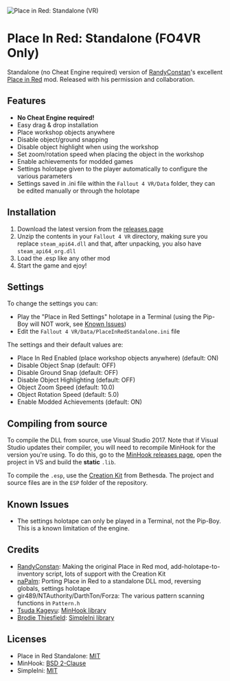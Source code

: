 ![Place in Red: Standalone (VR)](https://i.imgur.com/Neqr57p.jpg)

# Place In Red: Standalone (FO4VR Only)
Standalone (no Cheat Engine required) version of [RandyConstan](https://www.nexusmods.com/fallout4/users/29852470)'s excellent [Place in Red](https://www.nexusmods.com/fallout4/mods/28570/) mod.
Released with his permission and collaboration.

## Features
* **No Cheat Engine required!**
* Easy drag & drop installation
* Place workshop objects anywhere
* Disable object/ground snapping
* Disable object highlight when using the workshop
* Set zoom/rotation speed when placing the object in the workshop
* Enable achievements for modded games
* Settings holotape given to the player automatically to configure the various parameters
* Settings saved in .ini file within the `Fallout 4 VR/Data` folder, they can be edited manually or through the holotape

## Installation
1. Download the latest version from the [releases page](https://github.com/napalm00/PlaceInRedStandalone/releases)
2. Unzip the contents in your `Fallout 4 VR` directory, making sure you replace `steam_api64.dll` and that, after unpacking, you also have `steam_api64_org.dll`
3. Load the .esp like any other mod
4. Start the game and ejoy!

## Settings
To change the settings you can:
* Play the "Place in Red Settings" holotape in a Terminal (using the Pip-Boy will NOT work, see [Known Issues](https://github.com/napalm00/PlaceInRedStandalone#known-issues))
* Edit the `Fallout 4 VR/Data/PlaceInRedStandalone.ini` file

The settings and their default values are:

* Place In Red Enabled (place workshop objects anywhere) (default: ON)
* Disable Object Snap (default: OFF)
* Disable Ground Snap (default: OFF)
* Disable Object Highlighting (default: OFF)
* Object Zoom Speed (default: 10.0)
* Object Rotation Speed (default: 5.0)
* Enable Modded Achievements (default: ON)


## Compiling from source
To compile the DLL from source, use Visual Studio 2017. 
Note that if Visual Studio updates their compiler, you will need to recompile MinHook for the version you're using.
To do this, go to the [MinHook releases page](https://github.com/TsudaKageyu/minhook/releases), open the project in VS and build the **static** `.lib`.

To compile the `.esp`, use the [Creation Kit](https://www.creationkit.com/fallout4/index.php?title=Main_Page) from Bethesda. The project and source files are in the `ESP` folder of the repository.

## Known Issues
* The settings holotape can only be played in a Terminal, not the Pip-Boy. This is a known limitation of the engine.


## Credits
* [RandyConstan](https://www.nexusmods.com/fallout4/users/29852470): Making the original Place in Red mod, add-holotape-to-inventory script, lots of support with the Creation Kit
* [naPalm](https://github.com/napalm00): Porting Place in Red to a standalone DLL mod, reversing globals, settings holotape
* gir489/NTAuthority/DarthTon/Forza: The various pattern scanning functions in `Pattern.h`
* [Tsuda Kageyu](https://github.com/TsudaKageyu): [MinHook library](https://github.com/TsudaKageyu/minhook)
* [Brodie Thiesfield](https://github.com/brofield): [SimpleIni library](https://github.com/brofield/simpleini)

## Licenses
* Place in Red Standalone: [MIT](https://opensource.org/licenses/MIT)
* MinHook: [BSD 2-Clause](https://opensource.org/licenses/BSD-2-Clause)
* SimpleIni: [MIT](https://opensource.org/licenses/MIT)
